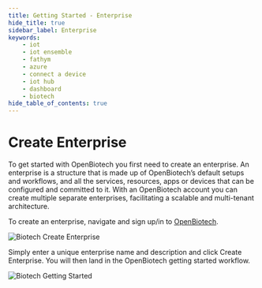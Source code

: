 ```yaml
---
title: Getting Started - Enterprise
hide_title: true
sidebar_label: Enterprise
keywords:
    - iot
    - iot ensemble
    - fathym
    - azure
    - connect a device
    - iot hub
    - dashboard
    - biotech
hide_table_of_contents: true
---
```


# Create Enterprise

To get started with OpenBiotech you first need to create an enterprise. An enterprise is a structure that is made up of OpenBiotech’s default setups and workflows, and all the services, resources, apps or devices that can be configured and committed to it. With an OpenBiotech account you can create multiple separate enterprises, facilitating a scalable and multi-tenant architecture.

To create an enterprise, navigate and sign up/in to [OpenBiotech](https://dashboard.openbiotech.co/).

![Biotech Create Enterprise](https://www.fathym.com/img/screenshots/biotech_create_enterprise.png)

Simply enter a unique enterprise name and description and click Create Enterprise. You will then land in the OpenBiotech getting started workflow.

![Biotech Getting Started](https://www.fathym.com/img/screenshots/biotech_getting_started.png)

